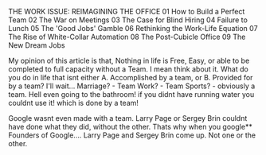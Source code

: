 THE WORK ISSUE: REIMAGINING THE OFFICE 01 How to Build a Perfect Team 02 The War on Meetings 03 The Case for Blind Hiring 04 Failure to Lunch 05 The 'Good Jobs' Gamble 06 Rethinking the Work-Life Equation 07 The Rise of White-Collar Automation 08 The Post-Cubicle Office 09 The New Dream Jobs

My opinion of this article is that, Nothing in life is Free, Easy, or able to be completed to full capacity without a Team. I mean think about it. What do you do in life that isnt either A. Accomplished by a team, or B. Provided for by a team? I'll wait... Marriage? - Team Work? - Team Sports? - obviously a team. Hell even going to the bathroom! if you didnt have running water you couldnt use it! which is done by a team!

Google wasnt even made with a team. Larry Page or Sergey Brin couldnt have done what they did, without the other. Thats why when you google** Founders of Google.... Larry Page and Sergey Brin come up. Not one or the other.

